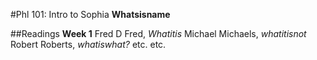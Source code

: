 #Phl 101:  Intro to Sophia
**Whatsisname**

##Readings
**Week 1**
Fred D Fred, *Whatitis*
Michael Michaels, *whatitisnot*
Robert Roberts, *whatiswhat?*
etc.
etc.